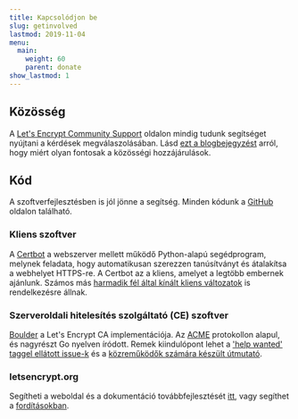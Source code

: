 ```yaml
---
title: Kapcsolódjon be
slug: getinvolved
lastmod: 2019-11-04
menu:
  main:
    weight: 60
    parent: donate
show_lastmod: 1
---
```



## Közösség

A [Let's Encrypt Community Support](https://community.letsencrypt.org/) oldalon mindig tudunk segítséget nyújtani a kérdések megválaszolásában. Lásd [ezt a blogbejegyzést](/2015/08/13/lets-encrypt-community-support.html) arról, hogy miért olyan fontosak a közösségi hozzájárulások.

## Kód

A szoftverfejlesztésben is jól jönne a segítség. Minden kódunk a [GitHub](https://github.com/letsencrypt/) oldalon található.

### Kliens szoftver

A [Certbot](https://github.com/certbot/certbot) a webszerver mellett működő Python-alapú segédprogram, melynek feladata, hogy automatikusan szerezzen tanúsítványt és átalakítsa a webhelyet HTTPS-re. A Certbot az a kliens, amelyet a legtöbb embernek ajánlunk. Számos más [harmadik fél által kínált kliens változatok](/docs/client-options) is rendelkezésre állnak.

### Szerveroldali hitelesítés szolgáltató  (CE) szoftver

[Boulder](https://github.com/letsencrypt/boulder) a Let's Encrypt CA implementációja. Az [ACME](https://tools.ietf.org/html/rfc8555) protokollon alapul, és nagyrészt Go nyelven íródott. Remek kiindulópont lehet a ['help wanted' taggel ellátott issue-k](https://github.com/letsencrypt/boulder/labels/help%20wanted) és a [közreműködők számára készült útmutató](https://github.com/letsencrypt/boulder/blob/master/CONTRIBUTING.md).

### letsencrypt.org

Segítheti a weboldal és a dokumentáció továbbfejlesztését [itt](https://github.com/letsencrypt/website), vagy segíthet a [fordításokban](https://crowdin.com/project/lets-encrypt-website).
